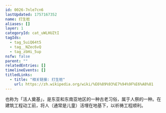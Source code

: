 ```yaml
---
id: 0026-7nle7cn6
lastUpdated: 1757167352
name: 打生桩
aliases: []
layer: 1
categoryId: cat_uWLHUZtI
tagIds:
  - tag_5uiQ64t5
  - tag__NZec6vQ
  - tag_zbHi_5up
nsfw: false
parent: ""
relatedEntries: []
timelineEvents: []
titledLinks:
  - title: "相关链接: 打生桩"
    url: https://zh.wikipedia.org/wiki/%E6%89%93%E7%94%9F%E6%A8%81
---
```


也称为「活人奠基」，是东亚和东南亚地区的一种古老习俗，属于人祭的一种。在建筑工程动工前，将人（通常是儿童）活埋在地基下，以祈祷工程顺利。